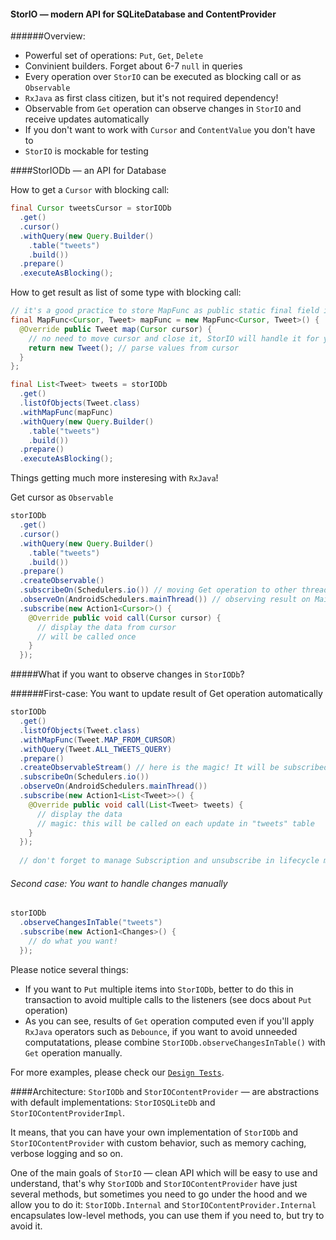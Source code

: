 #### StorIO — modern API for SQLiteDatabase and ContentProvider

######Overview:
* Powerful set of operations: `Put`, `Get`, `Delete`
* Convinient builders. Forget about 6-7 `null` in queries
* Every operation over `StorIO` can be executed as blocking call or as `Observable`
* `RxJava` as first class citizen, but it's not required dependency!
* Observable from `Get` operation can observe changes in `StorIO` and receive updates automatically
* If you don't want to work with `Cursor` and `ContentValue` you don't have to
* `StorIO` is mockable for testing


####StorIODb — an API for Database

How to get a `Cursor` with blocking call:

```java
final Cursor tweetsCursor = storIODb
  .get()
  .cursor()
  .withQuery(new Query.Builder()
    .table("tweets")
    .build())
  .prepare()
  .executeAsBlocking();
```

How to get result as list of some type with blocking call:

```java
// it's a good practice to store MapFunc as public static final field in object class
final MapFunc<Cursor, Tweet> mapFunc = new MapFunc<Cursor, Tweet>() {
  @Override public Tweet map(Cursor cursor) {
    // no need to move cursor and close it, StorIO will handle it for you
    return new Tweet(); // parse values from cursor 
  }
};

final List<Tweet> tweets = storIODb
  .get()
  .listOfObjects(Tweet.class)
  .withMapFunc(mapFunc)
  .withQuery(new Query.Builder()
    .table("tweets")
    .build())
  .prepare()
  .executeAsBlocking();
```

Things getting much more insteresing with `RxJava`!

Get cursor as `Observable`
```java
storIODb
  .get()
  .cursor()
  .withQuery(new Query.Builder()
    .table("tweets")
    .build())
  .prepare()
  .createObservable()
  .subscribeOn(Schedulers.io()) // moving Get operation to other thread
  .observeOn(AndroidSchedulers.mainThread()) // observing result on Main thread
  .subscribe(new Action1<Cursor>() {
    @Override public void call(Cursor cursor) {
      // display the data from cursor
      // will be called once
    }
  });
```

#####What if you want to observe changes in `StorIODb`? 

######First-case: You want to update result of Get operation automatically

```java
storIODb
  .get()
  .listOfObjects(Tweet.class)
  .withMapFunc(Tweet.MAP_FROM_CURSOR)
  .withQuery(Tweet.ALL_TWEETS_QUERY)
  .prepare()
  .createObservableStream() // here is the magic! It will be subscribed to changes in tables from Query
  .subscribeOn(Schedulers.io())
  .observeOn(AndroidSchedulers.mainThread())
  .subscribe(new Action1<List<Tweet>>() {
    @Override public void call(List<Tweet> tweets) {
      // display the data
      // magic: this will be called on each update in "tweets" table
    }
  });
  
  // don't forget to manage Subscription and unsubscribe in lifecycle methods to prevent memory leaks
```

###### Second case: You want to handle changes manually

```java
storIODb
  .observeChangesInTable("tweets")
  .subscribe(new Action1<Changes>() {
    // do what you want!
  });
```

Please notice several things:
* If you want to `Put` multiple items into `StorIODb`, better to do this in transaction to avoid multiple calls to the listeners (see docs about `Put` operation)
* As you can see, results of `Get` operation computed even if you'll apply `RxJava` operators such as `Debounce`, if you want to avoid unneeded computatations, please combine `StorIODb.observeChangesInTable()` with `Get` operation manually.

For more examples, please check our [`Design Tests`](storio/src/test/java/com/pushtorefresh/storio/db/unit_test/design).

####Architecture:
`StorIODb` and `StorIOContentProvider` — are abstractions with default implementations: `StorIOSQLiteDb` and `StorIOContentProviderImpl`. 

It means, that you can have your own implementation of `StorIODb` and `StorIOContentProvider` with custom behavior, such as memory caching, verbose logging and so on.

One of the main goals of `StorIO` — clean API which will be easy to use and understand, that's why `StorIODb` and `StorIOContentProvider` have just several methods, but sometimes you need to go under the hood and we allow you to do it: `StorIODb.Internal` and `StorIOContentProvider.Internal` encapsulates low-level methods, you can use them if you need to, but try to avoid it.

